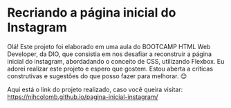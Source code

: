 # Recriando a página inicial do Instagram
Olá! Este projeto foi elaborado em uma aula do BOOTCAMP HTML Web Developer, da DIO, que consistia em nos desafiar a reconstruir a página inicial do instagram, abordadando o conceito de CSS, utilizando Flexbox.
Eu adorei realizar este projeto e espero que gostem. Estou aberta a críticas construtivas e sugestões do que posso fazer para melhorar. :blush:

Aqui está o link do projeto realizado, caso você queira visitar:
https://nihcolomb.github.io/pagina-inicial-instagram/
